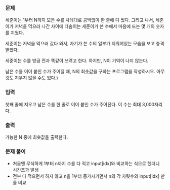 ### 문제

세준이는 1부터 N까지 모든 수를 차례대로 공백없이 한 줄에 다 썼다. 그리고 나서, 세준이가 저녁을 먹으러 나간 사이에 다솜이는 세준이가 쓴 수에서 마음에 드는 몇 개의 숫자를 지웠다.

세준이는 저녁을 먹으러 갔다 와서, 자기가 쓴 수의 일부가 지워져있는 모습을 보고 충격받았다.

세준이는 수를 방금 전과 똑같이 쓰려고 한다. 하지만, N이 기억이 나지 않는다.

남은 수를 이어 붙인 수가 주어질 때, N의 최솟값을 구하는 프로그램을 작성하시오. 아무것도 지우지 않을 수도 있다.)

### 입력

첫째 줄에 지우고 남은 수를 한 줄로 이어 붙인 수가 주어진다. 이 수는 최대 3,000자리다.

### 출력

가능한 N 중에 최솟값을 출력한다.

### 문제 풀이

- 처음엔 무식하게 1부터 n까지 수를 다 적고 input[idx]와 비교하는 식으로 했더니 시간초과 발생
- 전부 다 적으면서 하지 않고 n을 1부터 증가시키면서 n의 각 자릿수와 input[idx] 만을 비교
